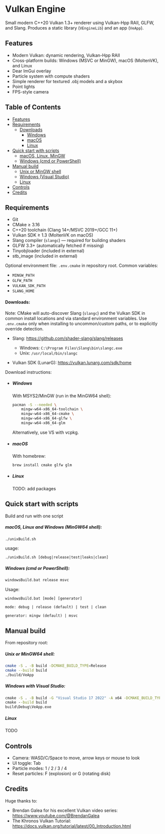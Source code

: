 # Vulkan Engine

Small modern C++20 Vulkan 1.3+ renderer using Vulkan-Hpp RAII, GLFW, and Slang. Produces a static library (`VEngineLib`) and an app (`VeApp`).

## Features
- Modern Vulkan: dynamic rendering, Vulkan-Hpp RAII
- Cross-platform builds: Windows (MSVC or MinGW), macOS (MoltenVK), and Linux
- Dear ImGui overlay
- Particle system with compute shaders
- Simple renderer for textured .obj models and a skybox
- Point lights
- FPS-style camera

## Table of Contents

- [Features](#features)
- [Requirements](#requirements)
  - [Downloads](#downloads)
    - [Windows](#windows)
    - [macOS](#macos)
    - [Linux](#linux)
- [Quick start with scripts](#quick-start-with-scripts)
  - [macOS, Linux, MinGW](#macos-linux-and-windows-mingw64-shell)
  - [Windows (cmd or PowerShell)](#windows-cmd-or-powershell)
- [Manual build](#manual-build)
  - [Unix or MinGW shell](#unix-or-mingw64-shell)
  - [Windows (Visual Studio)](#windows-with-visual-studio)
  - [Linux](#linux-1)
- [Controls](#controls)
- [Credits](#credits)


## Requirements

- Git
- CMake ≥ 3.16
- C++20 toolchain (Clang 14+/MSVC 2019+/GCC 11+)
- Vulkan SDK ≥ 1.3 (MoltenVK on macOS)
- Slang compiler (`slangc`) — required for building shaders
- GLFW 3.3+ (automatically fetched if missing)
- Tinyobjloader (included in external)
- stb_image (included in external)

Optional environment file: `.env.cmake` in repository root. Common variables:
- `MINGW_PATH`
- `GLFW_PATH`
- `VULKAN_SDK_PATH`
- `SLANG_HOME`

#### Downloads:
Note: CMake will auto-discover Slang (`slangc`) and the Vulkan SDK in common install locations and via standard environment variables. Use `.env.cmake` only when installing to uncommon/custom paths, or to explicitly override detection.

- Slang: https://github.com/shader-slang/slang/releases
	- Windows: `C:\Program Files\Slang\bin\slangc.exe`
	- Unix: `/usr/local/bin/slangc`

- Vulkan SDK (LunarG): https://vulkan.lunarg.com/sdk/home

Download instructions:
- ##### Windows
	With MSYS2/MinGW (run in the MinGW64 shell):
	```bash
	pacman -S --needed \
		mingw-w64-x86_64-toolchain \
		mingw-w64-x86_64-cmake \
		mingw-w64-x86_64-glfw \
		mingw-w64-x86_64-glm
	```
	Alternatively, use VS with vcpkg.

- ##### macOS
	With homebrew:
	```bash
	brew install cmake glfw glm
	```
- ##### Linux
	TODO: add packages


## Quick start with scripts
Build and run with one script

##### macOS, Linux and Windows (MinGW64 shell):

```bash
./unixBuild.sh
```
usage:

	./unixBuild.sh [debug|release|test|leaks|clean]

##### Windows (cmd or PowerShell):

```cmd
windowsBuild.bat release msvc
```
Usage:

	windowsBuild.bat [mode] [generator]

	mode: debug | release (default) | test | clean

	generator: mingw (default) | msvc


## Manual build
From repository root:

##### Unix or MinGW64 shell:

```bash
cmake -S . -B build -DCMAKE_BUILD_TYPE=Release
cmake --build build
./build/VeApp
```

##### Windows with Visual Studio:

```bat
cmake -S . -B build -G "Visual Studio 17 2022" -A x64 -DCMAKE_BUILD_TYPE=Release
cmake --build build
build\Debug\VeApp.exe
```

##### Linux

TODO

## Controls

- Camera: WASD/C/Space to move, arrow keys or mouse to look
- UI toggle: Tab
- Particle modes: 1 / 2 / 3 / 4
- Reset particles: F (explosion) or G (rotating disk)

## Credits

Huge thanks to:

- Brendan Galea for his excellent Vulkan video series: https://www.youtube.com/@BrendanGalea
- The Khronos Vulkan Tutorial: https://docs.vulkan.org/tutorial/latest/00_Introduction.html